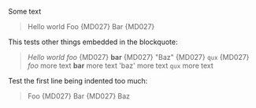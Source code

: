 Some text

> Hello world
>  Foo {MD027}
>  Bar {MD027}

This tests other things embedded in the blockquote:

> *Hello world*
>  *foo* {MD027}
>  **bar** {MD027}
>   "Baz" {MD027}
>   `qux` {MD027}
> *foo* more text
> **bar** more text
> 'baz' more text
> `qux` more text

Test the first line being indented too much:

>  Foo {MD027}
>  Bar {MD027}
> Baz
